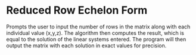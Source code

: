 # Reduced Row Echelon Form

Prompts the user to input the number of rows in the matrix along with each individual value (x,y,z). The algorithm then computes the result, which is equal to the solution of the linear systems entered. The program will then output the matrix with each solution in exact values for precision.

